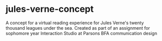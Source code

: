# jules-verne-concept
A concept for a virtual reading experience for Jules Verne's twenty thousand leagues under the sea. Created as part of an assignment for sophomore year Interaction Studio at Parsons BFA communication design
